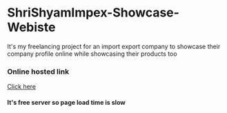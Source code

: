 # ShriShyamImpex-Showcase-Webiste
It's my freelancing project for an import export company to showcase their company profile online while showcasing their products too 


### Online hosted link
<a href="https://65aea747fd526f2fe1864cb3--singular-taffy-2005ca.netlify.app/">Click here</a>
#### It's free server so page load time is slow
